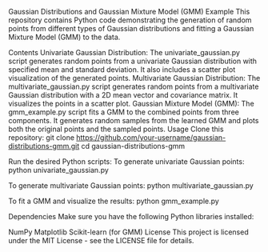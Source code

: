 Gaussian Distributions and Gaussian Mixture Model (GMM) Example
This repository contains Python code demonstrating the generation of random points from different types of Gaussian distributions and fitting a Gaussian Mixture Model (GMM) to the data.

Contents
Univariate Gaussian Distribution:
The univariate_gaussian.py script generates random points from a univariate Gaussian distribution with specified mean and standard deviation.
It also includes a scatter plot visualization of the generated points.
Multivariate Gaussian Distribution:
The multivariate_gaussian.py script generates random points from a multivariate Gaussian distribution with a 2D mean vector and covariance matrix.
It visualizes the points in a scatter plot.
Gaussian Mixture Model (GMM):
The gmm_example.py script fits a GMM to the combined points from three components.
It generates random samples from the learned GMM and plots both the original points and the sampled points.
Usage
Clone this repository:
git clone https://github.com/your-username/gaussian-distributions-gmm.git
cd gaussian-distributions-gmm

Run the desired Python scripts:
To generate univariate Gaussian points:
python univariate_gaussian.py

To generate multivariate Gaussian points:
python multivariate_gaussian.py

To fit a GMM and visualize the results:
python gmm_example.py

Dependencies
Make sure you have the following Python libraries installed:

NumPy
Matplotlib
Scikit-learn (for GMM)
License
This project is licensed under the MIT License - see the LICENSE file for details.
